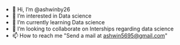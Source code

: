 - 👋 Hi, I’m @ashwinby26
- 👀 I’m interested in Data science 
- 🌱 I’m currently learning Data science
- 💞️ I’m looking to collaborate on Interships regarding data science
- 📫 How to reach me "Send a mail at ashwin5695@gmail.com"

<!---
ashwinby26/ashwinby26 is a ✨ special ✨ repository because its `README.md` (this file) appears on your GitHub profile.
You can click the Preview link to take a look at your changes.
--->
